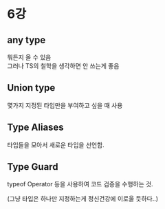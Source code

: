 # 6강
## any type
뭐든지 올 수 있음  
그러나 TS의 철학을 생각하면 안 쓰는게 좋음

## Union type
몇가지 지정된 타입만을 부여하고 싶을 때 사용  

## Type Aliases
타입들을 모아서 새로운 타입을 선언함.

## Type Guard
typeof Operator 등을 사용하여 코드 검증을 수행하는 것.

(그냥 타입은 하나만 지정하는게 정신건강에 이로울 듯하다..)